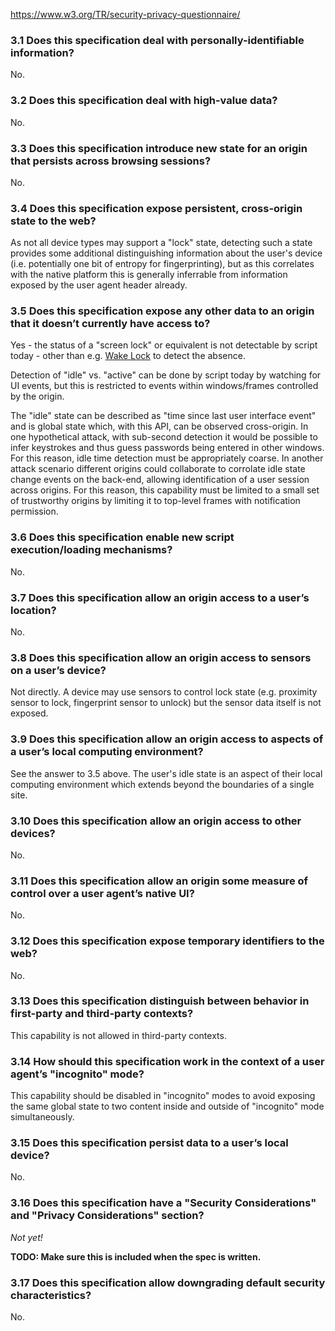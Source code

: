 https://www.w3.org/TR/security-privacy-questionnaire/

### 3.1 Does this specification deal with personally-identifiable information?

No.

### 3.2 Does this specification deal with high-value data?

No.

### 3.3 Does this specification introduce new state for an origin that persists across browsing sessions?

No.

### 3.4 Does this specification expose persistent, cross-origin state to the web?

As not all device types may support a "lock" state, detecting such a state provides some additional distinguishing information about the user's device (i.e. potentially one bit of entropy for fingerprinting), but as this correlates with the native platform this is generally inferrable from information exposed by the user agent header already.

### 3.5 Does this specification expose any other data to an origin that it doesn’t currently have access to?

Yes - the status of a "screen lock" or equivalent is not detectable by script today - other than e.g. [Wake Lock](https://w3c.github.io/wake-lock/) to detect the absence.

Detection of "idle" vs. "active" can be done by script today by watching for UI events, but this is restricted to events within windows/frames controlled by the origin.

The "idle" state can be described as "time since last user interface event" and is global state which, with this API, can be observed cross-origin. In one hypothetical attack, with sub-second detection it would be possible to infer keystrokes and thus guess passwords being entered in other windows. For this reason, idle time detection must be appropriately coarse. In another attack scenario different origins could collaborate to corrolate idle state change events on the back-end, allowing identification of a user session across origins. For this reason, this capability must be limited to a small set of trustworthy origins by limiting it to top-level frames with notification permission. 

### 3.6 Does this specification enable new script execution/loading mechanisms?

No.

### 3.7 Does this specification allow an origin access to a user’s location?

No.

### 3.8 Does this specification allow an origin access to sensors on a user’s device?

Not directly. A device may use sensors to control lock state (e.g. proximity sensor to lock, fingerprint sensor to unlock) but the sensor data itself is not exposed.

### 3.9 Does this specification allow an origin access to aspects of a user’s local computing environment?

See the answer to 3.5 above. The user's idle state is an aspect of their local computing environment which extends beyond the boundaries of a single site.

### 3.10 Does this specification allow an origin access to other devices?

No.

### 3.11 Does this specification allow an origin some measure of control over a user agent’s native UI?

No.

### 3.12 Does this specification expose temporary identifiers to the web?

No.

### 3.13 Does this specification distinguish between behavior in first-party and third-party contexts?

This capability is not allowed in third-party contexts.

### 3.14 How should this specification work in the context of a user agent’s "incognito" mode?

This capability should be disabled in "incognito" modes to avoid exposing the same global state to two content inside and outside of "incognito" mode simultaneously.

### 3.15 Does this specification persist data to a user’s local device?

No.

### 3.16 Does this specification have a "Security Considerations" and "Privacy Considerations" section?

_Not yet!_

**TODO: Make sure this is included when the spec is written.**

### 3.17 Does this specification allow downgrading default security characteristics?

No.
